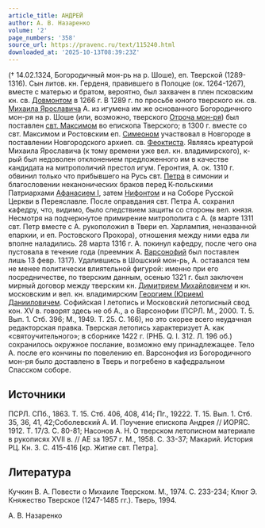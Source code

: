 ```yaml
---
article_title: АНДРЕЙ
author: А. В. Назаренко
volume: '2'
page_numbers: '358'
source_url: https://pravenc.ru/text/115240.html
downloaded_at: '2025-10-13T08:39:23Z'
---
```


(† 14.02.1324, Богородичный мон-рь на р. Шоше), еп. Тверской (1289-1316). Сын литов. кн. Герденя, правившего в Полоцке (ок. 1264-1267), вместе с матерью и братом, вероятно, был захвачен в плен псковским кн. св. [Довмонтом](https://pravenc.ru/text/Довмонтом.html) в 1266 г. В 1289 г. по просьбе юного тверского кн. св. [Михаила Ярославича](<https://pravenc.ru/text/Михаила Ярославича.html>) А. из игумена им же основанного Богородичного мон-ря на р. Шоше (или, возможно, тверского [Отроча мон-ря](<https://pravenc.ru/text/ОТРОЧ В ЧЕСТЬ УСПЕНИЯ ПРЕСВЯТОЙ БОГОРОДИЦЫ МУЖСКОЙ МОНАСТЫРЬ.html>)) был поставлен [свт. Максимом](<https://pravenc.ru/text/свт  Максим.html>) во епископа Тверского; в 1300 г. вместе со свт. Максимом и Ростовским еп. [Симеоном](https://pravenc.ru/text/Симеон.html) участвовал в Новгороде в поставлении Новгородского архиеп. св. [Феоктиста](https://pravenc.ru/text/Феоктиста.html). Являясь креатурой Михаила Ярославича (к тому времени уже вел. кн. владимирского), к-рый был недоволен отклонением предложенного им в качестве кандидата на митрополичий престол игум. Геронтия, А. ок. 1310 г. обвинил только что прибывшего на Русь свт. [Петра](https://pravenc.ru/text/Петр.html) в симонии и благословении неканонических браков перед К-польскими Патриархами [Афанасием I](<https://pravenc.ru/text/Афанасием I.html>), затем [Нифонтом](https://pravenc.ru/text/Нифонт.html) и на Соборе Русской Церкви в Переяславле. После оправдания свт. Петра А. сохранил кафедру, что, видимо, было следствием защиты со стороны вел. князя. Несмотря на подчеркнутое примирение митрополита с А. (в марте 1311 свт. Петр вместе с А. рукоположил в Твери еп. Харлампия, неназванной епархии, и еп. Ростовского Прохора), отношения между ними едва ли вполне наладились. 28 марта 1316 г. А. покинул кафедру, после чего она пустовала в течение года (преемник А. [Варсонофий](https://pravenc.ru/text/Варсонофий.html) был поставлен лишь 13 февр. 1317). Удалившись в Шошский мон-рь, А. оставался тем не менее политически влиятельной фигурой: именно при его посредничестве, по тверским данным, осенью 1321 г. был заключен мирный договор между тверским кн. [Димитрием Михайловичем](<https://pravenc.ru/text/ДИМИТРИЙ МИХАЙЛОВИЧ.html>) и кн. московским и вел. кн. владимирским [Георгием (Юрием) Данииловичем](<https://pravenc.ru/text/Георгием (Юрием) Данииловичем.html>). Софийская I летопись и Московский летописный свод кон. XV в. говорят здесь не об А., а о Варсонофии (ПСРЛ. М., 2000. Т. 5. Вып. 1. Стб. 396; М., 1949. Т. 25. С. 166), но это скорее всего неудачная редакторская правка. Тверская летопись характеризует А. как «святоучительного»; в сборнике 1422 г. (РНБ. Q. I. 312. Л. 196 об.) сохранилось окружное послание, возможно ему принадлежащее. Тело А. после его кончины по повелению еп. Варсонофия из Богородичного мон-ря было доставлено в Тверь и погребено в кафедральном Спасском соборе.

## Источники

ПСРЛ. СПб., 1863. Т. 15. Стб. 406, 408, 414; Пг., 19222. Т. 15. Вып. 1. Стб. 35, 36, 41, 42;Соболевский A. И. Поучение епископа Андрея // ИОРЯС. 1912. Т. 17/3. С. 80-81; Насонов А. Н. О тверском летописном материале в рукописях XVII в. // АЕ за 1957 г. М., 1958. С. 33-37; Макарий. История РЦ. Кн. 3. С. 415-416 [кр. Житие свт. Петра].

## Литература

Кучкин В. А. Повести о Михаиле Тверском. М., 1974. С. 233-234; Клюг Э. Княжество Тверское (1247-1485 гг.). Тверь, 1994.

А. В. Назаренко
